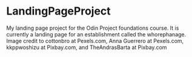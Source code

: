 # LandingPageProject
My landing page project for the Odin Project foundations course. It is currently a landing page for an establishment called the whorephanage.
Image credit to cottonbro at Pexels.com, Anna
Guerrero at Pexels.com, kkppwoshizu at Pixbay.com,
and TheAndrasBarta at Pixbay.com